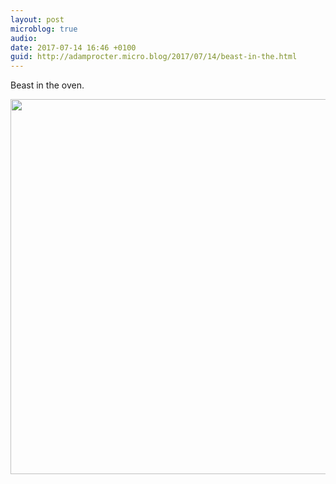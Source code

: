 ```yaml
---
layout: post
microblog: true
audio: 
date: 2017-07-14 16:46 +0100
guid: http://adamprocter.micro.blog/2017/07/14/beast-in-the.html
---
```

Beast in the oven.

<img src="http://adamprocter.micro.blog/uploads/2017/f8f91c789e.jpg" width="600" height="600" />
